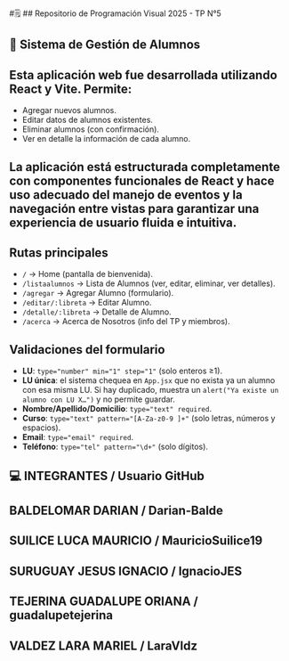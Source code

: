 #🗒️ ## Repositorio de Programación Visual 2025 - TP N°5

## 📝 Sistema de Gestión de Alumnos

## Esta aplicación web fue desarrollada utilizando **React** y **Vite**. Permite:
- Agregar nuevos alumnos.
- Editar datos de alumnos existentes.
- Eliminar alumnos (con confirmación).
- Ver en detalle la información de cada alumno.

## La aplicación está estructurada completamente con componentes funcionales de React y hace uso adecuado del manejo de eventos y la navegación entre vistas para garantizar una experiencia de usuario fluida e intuitiva.

## Rutas principales

- `/` → Home (pantalla de bienvenida).
- `/listaalumnos` → Lista de Alumnos (ver, editar, eliminar, ver detalles).
- `/agregar` → Agregar Alumno (formulario).
- `/editar/:libreta` → Editar Alumno.
- `/detalle/:libreta` → Detalle de Alumno.
- `/acerca` → Acerca de Nosotros (info del TP y miembros).

## Validaciones del formulario

- **LU**: `type="number" min="1" step="1"` (solo enteros ≥1).
- **LU única**: el sistema chequea en `App.jsx` que no exista ya un alumno con esa misma LU. Si hay duplicado, muestra un `alert("Ya existe un alumno con LU X…")` y no permite guardar.
- **Nombre/Apellido/Domicilio**: `type="text" required`.
- **Curso**: `type="text" pattern="[A-Za-z0-9 ]+"` (solo letras, números y espacios).
- **Email**: `type="email" required`.
- **Teléfono**: `type="tel" pattern="\d+"` (solo dígitos).

## 💻 INTEGRANTES / Usuario GitHub
## BALDELOMAR DARIAN / Darian-Balde
## SUILICE LUCA MAURICIO / MauricioSuilice19
## SURUGUAY JESUS IGNACIO / IgnacioJES
## TEJERINA GUADALUPE ORIANA / guadalupetejerina
## VALDEZ LARA MARIEL / LaraVldz



